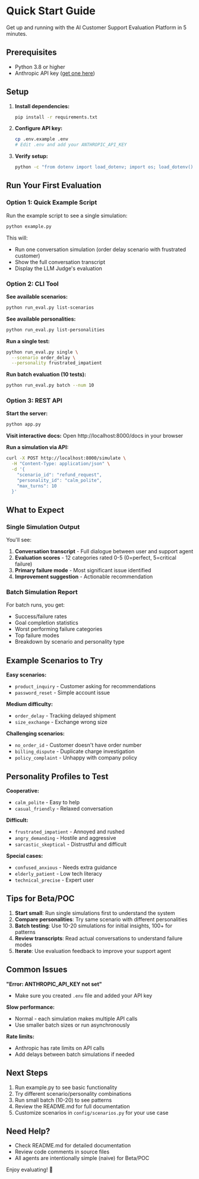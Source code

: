 # Quick Start Guide

Get up and running with the AI Customer Support Evaluation Platform in 5 minutes.

## Prerequisites

- Python 3.8 or higher
- Anthropic API key ([get one here](https://console.anthropic.com/))

## Setup

1. **Install dependencies:**
   ```bash
   pip install -r requirements.txt
   ```

2. **Configure API key:**
   ```bash
   cp .env.example .env
   # Edit .env and add your ANTHROPIC_API_KEY
   ```

3. **Verify setup:**
   ```bash
   python -c "from dotenv import load_dotenv; import os; load_dotenv(); print('API Key configured!' if os.getenv('ANTHROPIC_API_KEY') else 'Please set ANTHROPIC_API_KEY in .env')"
   ```

## Run Your First Evaluation

### Option 1: Quick Example Script

Run the example script to see a single simulation:

```bash
python example.py
```

This will:
- Run one conversation simulation (order delay scenario with frustrated customer)
- Show the full conversation transcript
- Display the LLM Judge's evaluation

### Option 2: CLI Tool

**See available scenarios:**
```bash
python run_eval.py list-scenarios
```

**See available personalities:**
```bash
python run_eval.py list-personalities
```

**Run a single test:**
```bash
python run_eval.py single \
  --scenario order_delay \
  --personality frustrated_impatient
```

**Run batch evaluation (10 tests):**
```bash
python run_eval.py batch --num 10
```

### Option 3: REST API

**Start the server:**
```bash
python app.py
```

**Visit interactive docs:**
Open http://localhost:8000/docs in your browser

**Run a simulation via API:**
```bash
curl -X POST http://localhost:8000/simulate \
  -H "Content-Type: application/json" \
  -d '{
    "scenario_id": "refund_request",
    "personality_id": "calm_polite",
    "max_turns": 10
  }'
```

## What to Expect

### Single Simulation Output

You'll see:
1. **Conversation transcript** - Full dialogue between user and support agent
2. **Evaluation scores** - 12 categories rated 0-5 (0=perfect, 5=critical failure)
3. **Primary failure mode** - Most significant issue identified
4. **Improvement suggestion** - Actionable recommendation

### Batch Simulation Report

For batch runs, you get:
- Success/failure rates
- Goal completion statistics
- Worst performing failure categories
- Top failure modes
- Breakdown by scenario and personality type

## Example Scenarios to Try

**Easy scenarios:**
- `product_inquiry` - Customer asking for recommendations
- `password_reset` - Simple account issue

**Medium difficulty:**
- `order_delay` - Tracking delayed shipment
- `size_exchange` - Exchange wrong size

**Challenging scenarios:**
- `no_order_id` - Customer doesn't have order number
- `billing_dispute` - Duplicate charge investigation
- `policy_complaint` - Unhappy with company policy

## Personality Profiles to Test

**Cooperative:**
- `calm_polite` - Easy to help
- `casual_friendly` - Relaxed conversation

**Difficult:**
- `frustrated_impatient` - Annoyed and rushed
- `angry_demanding` - Hostile and aggressive
- `sarcastic_skeptical` - Distrustful and difficult

**Special cases:**
- `confused_anxious` - Needs extra guidance
- `elderly_patient` - Low tech literacy
- `technical_precise` - Expert user

## Tips for Beta/POC

1. **Start small**: Run single simulations first to understand the system
2. **Compare personalities**: Try same scenario with different personalities
3. **Batch testing**: Use 10-20 simulations for initial insights, 100+ for patterns
4. **Review transcripts**: Read actual conversations to understand failure modes
5. **Iterate**: Use evaluation feedback to improve your support agent

## Common Issues

**"Error: ANTHROPIC_API_KEY not set"**
- Make sure you created `.env` file and added your API key

**Slow performance:**
- Normal - each simulation makes multiple API calls
- Use smaller batch sizes or run asynchronously

**Rate limits:**
- Anthropic has rate limits on API calls
- Add delays between batch simulations if needed

## Next Steps

1. Run example.py to see basic functionality
2. Try different scenario/personality combinations
3. Run small batch (10-20) to see patterns
4. Review the README.md for full documentation
5. Customize scenarios in `config/scenarios.py` for your use case

## Need Help?

- Check README.md for detailed documentation
- Review code comments in source files
- All agents are intentionally simple (naive) for Beta/POC

Enjoy evaluating! 🚀
